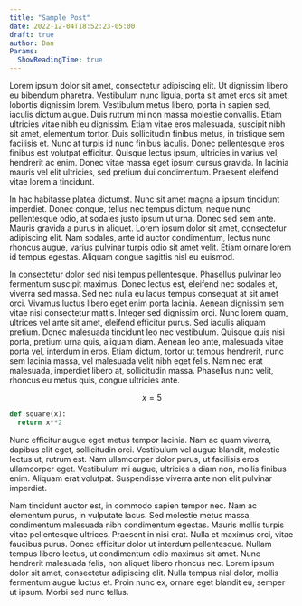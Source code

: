 ```yaml
---
title: "Sample Post"
date: 2022-12-04T18:52:23-05:00
draft: true
author: Dan
Params:
  ShowReadingTime: true
---
```


Lorem ipsum dolor sit amet, consectetur adipiscing elit. Ut dignissim libero eu bibendum pharetra. Vestibulum nunc ligula, porta sit amet eros sit amet, lobortis dignissim lorem. Vestibulum metus libero, porta in sapien sed, iaculis dictum augue. Duis rutrum mi non massa molestie convallis. Etiam ultricies vitae nibh eu dignissim. Etiam vitae eros malesuada, suscipit nibh sit amet, elementum tortor. Duis sollicitudin finibus metus, in tristique sem facilisis et. Nunc at turpis id nunc finibus iaculis. Donec pellentesque eros finibus est volutpat efficitur. Quisque lectus ipsum, ultricies in varius vel, hendrerit ac enim. Donec vitae massa eget ipsum cursus gravida. In lacinia mauris vel elit ultricies, sed pretium dui condimentum. Praesent eleifend vitae lorem a tincidunt.

In hac habitasse platea dictumst. Nunc sit amet magna a ipsum tincidunt imperdiet. Donec congue, tellus nec tempus dictum, neque nunc pellentesque odio, at sodales justo ipsum ut urna. Donec sed sem ante. Mauris gravida a purus in aliquet. Lorem ipsum dolor sit amet, consectetur adipiscing elit. Nam sodales, ante id auctor condimentum, lectus nunc rhoncus augue, varius pulvinar turpis odio sit amet velit. Etiam ornare lorem id tempus egestas. Aliquam congue sagittis nisl eu euismod.

In consectetur dolor sed nisi tempus pellentesque. Phasellus pulvinar leo fermentum suscipit maximus. Donec lectus est, eleifend nec sodales et, viverra sed massa. Sed nec nulla eu lacus tempus consequat at sit amet orci. Vivamus luctus libero eget enim porta lacinia. Aenean dignissim sem vitae nisi consectetur mattis. Integer sed dignissim orci. Nunc lorem quam, ultrices vel ante sit amet, eleifend efficitur purus. Sed iaculis aliquam pretium. Donec malesuada tincidunt leo nec vestibulum. Quisque quis nisi porta, pretium urna quis, aliquam diam. Aenean leo ante, malesuada vitae porta vel, interdum in eros. Etiam dictum, tortor ut tempus hendrerit, nunc sem lacinia massa, vel malesuada velit nibh eget felis. Nam nec erat malesuada, imperdiet libero at, sollicitudin massa. Phasellus nunc velit, rhoncus eu metus quis, congue ultricies ante.

$$x = 5$$

```python
def square(x):
  return x**2
```

Nunc efficitur augue eget metus tempor lacinia. Nam ac quam viverra, dapibus elit eget, sollicitudin orci. Vestibulum vel augue blandit, molestie lectus ut, rutrum est. Nam ullamcorper dolor purus, ut facilisis eros ullamcorper eget. Vestibulum mi augue, ultricies a diam non, mollis finibus enim. Aliquam erat volutpat. Suspendisse viverra ante non elit pulvinar imperdiet.

Nam tincidunt auctor est, in commodo sapien tempor nec. Nam ac elementum purus, in vulputate lacus. Sed molestie metus massa, condimentum malesuada nibh condimentum egestas. Mauris mollis turpis vitae pellentesque ultrices. Praesent in nisi erat. Nulla et maximus orci, vitae faucibus purus. Donec efficitur dolor ut interdum pellentesque. Nullam tempus libero lectus, ut condimentum odio maximus sit amet. Nunc hendrerit malesuada felis, non aliquet libero rhoncus nec. Lorem ipsum dolor sit amet, consectetur adipiscing elit. Nulla tempus nisl dolor, mollis fermentum augue luctus et. Proin nunc ex, ornare eget blandit eu, semper ut ipsum. Morbi sed nunc tellus.
